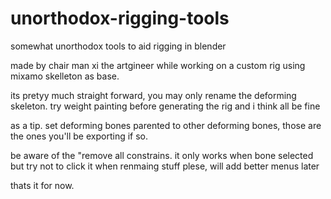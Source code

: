 # unorthodox-rigging-tools
somewhat unorthodox tools to aid rigging in blender 

made by chair man xi the artgineer while working on a custom rig using mixamo skelleton as base.

its pretyy much straight forward, you may only rename the deforming skeleton. try weight painting before generating the rig and i think all be fine

as a tip. set deforming bones parented to other deforming bones, those are the ones you'll be exporting if so. 

be aware of the "remove all constrains. it only works when bone selected but try not to click it when renmaing stuff plese, will add better menus later

thats it for now.
